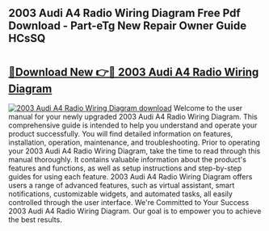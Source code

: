 ## 2003 Audi A4 Radio Wiring Diagram Free Pdf Download - Part-eTg New Repair Owner Guide HCsSQ

# <h2><a href="http://dfpizct.blite.top/?on=2003+Audi+A4+Radio+Wiring+Diagram">🔗Download New 👉🔴 2003 Audi A4 Radio Wiring Diagram</a></h2>

[![2003 Audi A4 Radio Wiring Diagram download](https://i.imgur.com/lujVjoI.png)](http://dfpizct.blite.top/?on=2003+Audi+A4+Radio+Wiring+Diagram)
Welcome to the user manual for your newly upgraded 2003 Audi A4 Radio Wiring Diagram. This comprehensive guide is intended to help you understand and operate your product successfully. You will find detailed information on features, installation, operation, maintenance, and troubleshooting. Prior to operating your 2003 Audi A4 Radio Wiring Diagram, take the time to read through this manual thoroughly. It contains valuable information about the product's features and functions, as well as setup instructions and step-by-step guides for using each feature. 2003 Audi A4 Radio Wiring Diagram offers users a range of advanced features, such as virtual assistant, smart notifications, customizable widgets, and automated tasks, all easily controlled through the user interface. We're Committed to Your Success 2003 Audi A4 Radio Wiring Diagram. Our goal is to empower you to achieve the best results.

